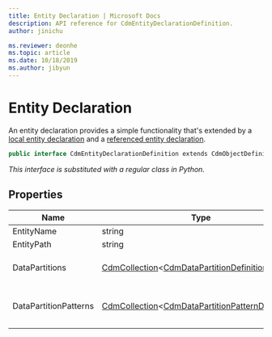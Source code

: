 ```yaml
---
title: Entity Declaration | Microsoft Docs
description: API reference for CdmEntityDeclarationDefinition.
author: jinichu

ms.reviewer: deonhe 
ms.topic: article
ms.date: 10/18/2019
ms.author: jibyun
---
```


# Entity Declaration

An entity declaration provides a simple functionality that's extended by a [local entity declaration](localentitydeclaration.md) and a [referenced entity declaration](referencedentitydeclaration.md).

```csharp
public interface CdmEntityDeclarationDefinition extends CdmObjectDefinition, CdmFileStatus
```
*This interface is substituted with a regular class in Python.*

## Properties
|Name|Type|Description|
|---|---|---|
|EntityName|string|The entity's name.|
|EntityPath|string|The entity's path.|
|DataPartitions|[CdmCollection](collection.md)\<[CdmDataPartitionDefinition](datapartition.md)>|The data partitions, implemented only by [LocalEntityDeclaration](localentitydeclaration.md).|
|DataPartitionPatterns|[CdmCollection](collection.md)\<[CdmDataPartitionPatternDefinition](datapartitionpattern.md)>|The data partition patterns, implemented only by [LocalEntityDeclaration](localentitydeclaration.md).|

